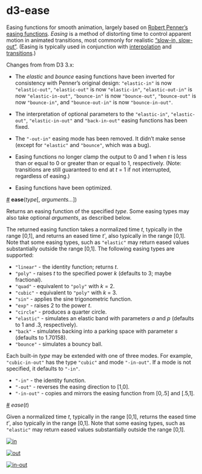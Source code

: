 # d3-ease

Easing functions for smooth animation, largely based on [Robert Penner’s easing functions](http://robertpenner.com/easing/). *Easing* is a method of distorting time to control apparent motion in animated transitions, most commonly for  realistic [“slow-in, slow-out”](https://en.wikipedia.org/wiki/12_basic_principles_of_animation#Slow_In_and_Slow_Out). (Easing is typically used in conjunction with [interpolation](https://github.com/d3/d3-interpolate) and [transitions](https://github.com/d3/d3-transition).)

Changes from from D3 3.x:

* The *elastic* and *bounce* easing functions have been inverted for consistency with Penner’s original design: `"elastic-in"` is now `"elastic-out"`, `"elastic-out"` is now `"elastic-in"`, `"elastic-out-in"` is now `"elastic-in-out"`, `"bounce-in"` is now `"bounce-out"`, `"bounce-out"` is now `"bounce-in"`, and `"bounce-out-in"` is now `"bounce-in-out"`.

* The interpretation of optional parameters to the `"elastic-in"`, `"elastic-out"`, `"elastic-in-out"` and `"back-in-out"` easing functions has been fixed.

* The `"-out-in"` easing mode has been removed. It didn’t make sense (except for `"elastic"` and `"bounce"`, which was a bug).

* Easing functions no longer clamp the output to 0 and 1 when *t* is less than or equal to 0 or greater than or equal to 1, respectively. (Note: transitions are still guaranteed to end at *t* = 1 if not interrupted, regardless of easing.)

* Easing functions have been optimized.

<a name="ease" href="#ease">#</a> <b>ease</b>(<i>type</i>[, <i>arguments…</i>])

Returns an easing function of the specified *type*. Some easing types may also take optional *arguments*, as described below.

The returned easing function takes a normalized time *t*, typically in the range [0,1], and returns an eased time *tʹ*, also typically in the range [0,1]. Note that some easing types, such as `"elastic"` may return eased values substantially outside the range [0,1]. The following easing types are supported:

* `"linear"` - the identity function; returns *t*.
* `"poly"` - raises *t* to the specified power *k* (defaults to 3; maybe fractional).
* `"quad"` - equivalent to `"poly"` with *k* = 2.
* `"cubic"` - equivalent to `"poly"` with *k* = 3.
* `"sin"` - applies the sine trigonometric function.
* `"exp"` - raises 2 to the power *t*.
* `"circle"` - produces a quarter circle.
* `"elastic"` - simulates an elastic band with parameters *a* and *p* (defaults to 1 and .3, respectively).
* `"back"` - simulates backing into a parking space with parameter *s* (defaults to 1.70158).
* `"bounce"` - simulates a bouncy ball.

Each built-in *type* may be extended with one of three modes. For example, `"cubic-in-out"` has the type `"cubic"` and mode `"-in-out"`. If a mode is not specified, it defaults to `"-in"`.

* `"-in"` - the identity function.
* `"-out"` - reverses the easing direction to [1,0].
* `"-in-out"` - copies and mirrors the easing function from [0,.5] and [.5,1].

<a name="_ease" href="#_ease">#</a> <i>ease</i>(<i>t</i>)

Given a normalized time *t*, typically in the range [0,1], returns the eased time *tʹ*, also typically in the range [0,1]. Note that some easing types, such as `"elastic"` may return eased values substantially outside the range [0,1].

[![in](https://cloud.githubusercontent.com/assets/230541/7928155/2e21c40c-08a0-11e5-9e6d-cdc5dead16ea.png)](http://bl.ocks.org/mbostock/3fad0a71418216b74444)

[![out](https://cloud.githubusercontent.com/assets/230541/7928156/2e21be30-08a0-11e5-8d4c-d003f6a0ad7f.png)](http://bl.ocks.org/mbostock/5cf917540c86082abf36)

[![in-out](https://cloud.githubusercontent.com/assets/230541/7928157/2e223e1e-08a0-11e5-858c-cd1325729ab6.png)](http://bl.ocks.org/mbostock/9e7296f5c3f02c8b77f7)
